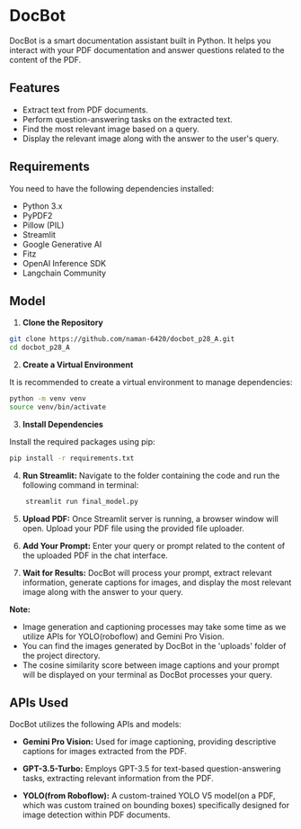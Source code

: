 # DocBot
DocBot is a smart documentation assistant built in Python. It helps you interact with your PDF documentation and answer questions related to the content of the PDF.


## Features
- Extract text from PDF documents.
- Perform question-answering tasks on the extracted text.
- Find the most relevant image based on a query.
- Display the relevant image along with the answer to the user's query.


## Requirements
You need to have the following dependencies installed:
- Python 3.x
- PyPDF2
- Pillow (PIL)
- Streamlit
- Google Generative AI
- Fitz
- OpenAI Inference SDK
- Langchain Community


## Model

1. **Clone the Repository**

```bash
git clone https://github.com/naman-6420/docbot_p28_A.git
cd docbot_p28_A
```
2. **Create a Virtual Environment**

It is recommended to create a virtual environment to manage dependencies:
```bash
python -m venv venv
source venv/bin/activate
```

3. **Install Dependencies**

Install the required packages using pip:
```bash
pip install -r requirements.txt
```

4. **Run Streamlit:** Navigate to the folder containing the code and run the following command in terminal:
```bash 
    streamlit run final_model.py
```

5. **Upload PDF:** Once Streamlit server is running, a browser window will open. Upload your PDF file using the provided file uploader.

6. **Add Your Prompt:** Enter your query or prompt related to the content of the uploaded PDF in the chat interface.

7. **Wait for Results:** DocBot will process your prompt, extract relevant information, generate captions for images, and display the most relevant image along with the answer to your query.

**Note:** 
- Image generation and captioning processes may take some time as we utilize APIs for YOLO(roboflow) and Gemini Pro Vision. 
- You can find the images generated by DocBot in the 'uploads' folder of the project directory.
- The cosine similarity score between image captions and your prompt will be displayed on your terminal as DocBot processes your query.


## APIs Used
DocBot utilizes the following APIs and models:

- **Gemini Pro Vision:** Used for image captioning, providing descriptive captions for images extracted from the PDF.

- **GPT-3.5-Turbo:** Employs GPT-3.5 for text-based question-answering tasks, extracting relevant information from the PDF.

- **YOLO(from Roboflow):** A custom-trained YOLO V5 model(on a PDF, which was custom trained on bounding boxes) specifically designed for image detection within PDF documents.

